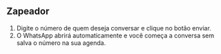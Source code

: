## Zapeador

1. Digite o número de quem deseja conversar e clique no botão enviar. 
2. O WhatsApp abrirá automaticamente e você começa a conversa sem salva o número na sua agenda.
